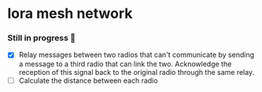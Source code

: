 # lora mesh network

### Still in progress 🚧

- [x] Relay messages between two radios that can't communicate by sending a message to a third radio that can link the two. Acknowledge the reception of this signal back to the original radio through the same relay.
- [ ] Calculate the distance between each radio
